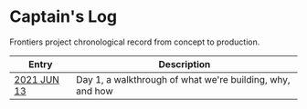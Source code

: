 # Captain's Log
Frontiers project chronological record from concept to production.

| Entry | Description | 
| --- | --- |
| [2021 JUN 13](./day1.md) | Day 1, a walkthrough of what we're building, why, and how |
